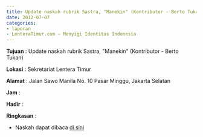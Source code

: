 ```yaml
---
title: Update naskah rubrik Sastra, "Manekin" (Kontributor - Berto Tukan)
date: 2012-07-07
categories:
- laporan
- LenteraTimur.com – Menyigi Identitas Indonesia
---
```


**Tujuan** : Update naskah rubrik Sastra, "Manekin" (Kontributor - Berto Tukan)

**Lokasi** : Sekretariat Lentera Timur 

**Alamat** : Jalan Sawo Manila No. 10 Pasar Minggu, Jakarta Selatan

**Jam** : 

**Hadir** :  


**Ringkasan** : 
* Naskah dapat dibaca [di sini](http://www.lenteratimur.com/2012/07/manekin/)
